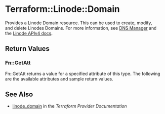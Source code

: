 # Terraform::Linode::Domain

Provides a Linode Domain resource.  This can be used to create, modify, and delete Linodes Domains.
For more information, see [DNS Manager](https://www.linode.com/docs/platform/manager/dns-manager/) and the [Linode APIv4 docs](https://developers.linode.com/api/v4#operation/createDomain).

## Return Values

### Fn::GetAtt

Fn::GetAtt returns a value for a specified attribute of this type. The following are the available attributes and sample return values.

## See Also

* [linode_domain](https://www.terraform.io/docs/providers/linode/r/domain.html) in the _Terraform Provider Documentation_